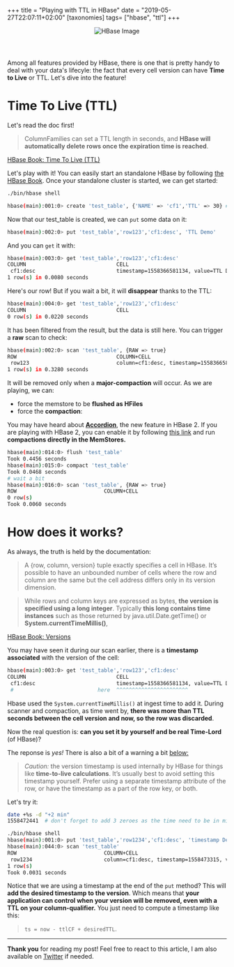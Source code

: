 +++
title = "Playing with TTL in HBase"
date = "2019-05-27T22:07:11+02:00"
[taxonomies]
tags= ["hbase", "ttl"]
+++

<header class="row text-center header">
   <img src="/images/hbase-data-model/hbase.jpg" alt="HBase Image" class="text-center">
</header>

Among all features provided by HBase, there is one that is pretty handy to deal with your data's lifecyle: the fact that every cell version can have **Time to Live** or TTL. Let's dive into the feature!

# Time To Live (TTL)

Let's read the doc first!

> ColumnFamilies can set a TTL length in seconds, and **HBase will automatically delete rows once the expiration time is reached**.

[HBase Book: Time To Live (TTL)](https://hbase.apache.org/book.html#ttl)

Let's play with it! You can easily start an standalone HBase by following [the HBase Book](https://hbase.apache.org/book.html#quickstart). Once your standalone cluster is started, we can get started:

```bash
./bin/hbase shell

hbase(main):001:0> create 'test_table', {'NAME' => 'cf1','TTL' => 30} # 30 sec
```

Now that our test_table is created, we can `put` some data on it:

```bash
hbase(main):002:0> put 'test_table','row123','cf1:desc', 'TTL Demo'
```

And you can `get` it with:

```bash
hbase(main):003:0> get 'test_table','row123','cf1:desc'
COLUMN                             CELL
 cf1:desc                          timestamp=1558366581134, value=TTL Demo
1 row(s) in 0.0080 seconds
```

Here's our row! But if you wait a bit, it will **disappear** thanks to the TTL:

```bash
hbase(main):004:0> get 'test_table','row123','cf1:desc'
COLUMN                             CELL
0 row(s) in 0.0220 seconds
```

It has been filtered from the result, but the data is still here.  You can trigger a **raw** scan to check:

```bash
hbase(main):002:0> scan 'test_table', {RAW => true}
ROW                                COLUMN+CELL
 row123                            column=cf1:desc, timestamp=1558366581134, value=TTL Demo
1 row(s) in 0.3280 seconds
```

It will be removed only when a **major-compaction** will occur. As we are playing, we can:

* force the memstore to be **flushed as HFiles**
* force the **compaction**:

<div class="bs-callout bs-callout-info">
You may have heard about <b><a target="_blank" href="https://blogs.apache.org/hbase/entry/accordion-hbase-breathes-with-in">Accordion</a></b>, the new feature in HBase 2. If you are playing with HBase 2, you can enable it by following <a target="_blank" href="https://hbase.apache.org/book.html#inmemory_compaction">this link</a> and run <b>compactions directly in the MemStores.</b>
</div>

```bash
hbase(main):014:0> flush 'test_table'
Took 0.4456 seconds    
hbase(main):015:0> compact 'test_table'
Took 0.0468 seconds
# wait a bit
hbase(main):016:0> scan 'test_table', {RAW => true}
ROW                            COLUMN+CELL
0 row(s)
Took 0.0060 seconds
```

# How does it works?

As always, the truth is held by the documentation:

> A {row, column, version} tuple exactly specifies a cell in HBase. It’s possible to have an unbounded number of cells where the row and column are the same but the cell address differs only in its version dimension.

> While rows and column keys are expressed as bytes, **the version is specified using a long integer**. Typically **this long contains time instances** such as those returned by java.util.Date.getTime() or **System.currentTimeMillis()**,

[HBase Book: Versions](https://hbase.apache.org/book.html#versions)

You may have seen it during our scan earlier, there is a **timestamp associated** with the version of the cell:

```bash
hbase(main):003:0> get 'test_table','row123','cf1:desc'
COLUMN                             CELL
 cf1:desc                          timestamp=1558366581134, value=TTL Demo
 #                           here  ^^^^^^^^^^^^^^^^^^^^^^^ 
```

Hbase used the `System.currentTimeMillis()` at ingest time to add it. During scanner and compaction, as time went by, **there was more than TTL seconds between the cell version and now, so the row was discarded**.

Now the real question is: **can you set it by yourself and be real Time-Lord** (of HBase)?

The reponse is *yes!* There is also a bit of a warning a bit [below:](https://hbase.apache.org/book.html#_explicit_version_example)

> *Caution:* the version timestamp is used internally by HBase for things like **time-to-live calculations**. It’s usually best to avoid setting this timestamp yourself. Prefer using a separate timestamp attribute of the row, or have the timestamp as a part of the row key, or both.

Let's try it:

```bash
date +%s -d "+2 min"
1558472441  # don't forget to add 3 zeroes as the time need to be in millisecond!

./bin/hbase shell
hbase(main):001:0> put 'test_table','row1234','cf1:desc', 'timestamp Demo', 1558472441000  
hbase(main):044:0> scan 'test_table'
ROW                            COLUMN+CELL
 row1234                       column=cf1:desc, timestamp=1558473315, value=timestamp Demo
1 row(s)
Took 0.0031 seconds
```

Notice that we are using a timestamp at the end of the `put` method? This will **add the desired timestamp to the version**. Which means that **your application can control when your version will be removed, even with a TTL on your column-qualifier.** You just need to compute a timestamp like this:

> `ts = now - ttlCF + desiredTTL`.

---

**Thank you** for reading my post! Feel free to react to this article, I am also available on [Twitter](https://twitter.com/PierreZ) if needed.
